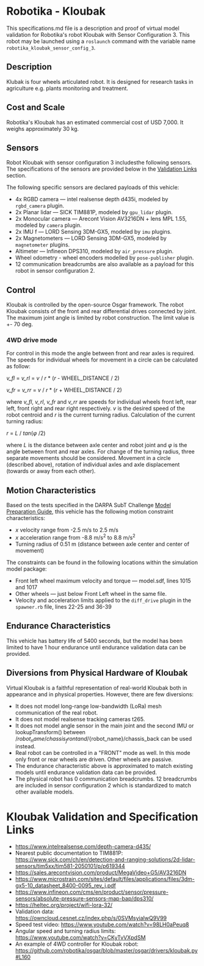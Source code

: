 <!--- This is a Markdown description of a robot model submitted for inclusion in the
DARPA Subterranean Challenge Technology Repository -->
# Robotika - Kloubak
This specifications.md file is a description and proof of virtual model validation for
Robotika's robot Kloubak with Sensor Configuration 3. This robot may be launched using
a `roslaunch` command with the variable name `robotika_kloubak_sensor_config_3`.
## Description
Klubak is four wheels articulated robot. It is designed for research tasks in agriculture e.g. plants monitoring and treatment.

## Cost and Scale
Robotika's Kloubak has an estimated commercial cost of USD 7,000. It weighs approximately 30 kg.

## Sensors
Robot Kloubak with sensor configuration 3 includesthe following sensors. The specifications of the sensors are provided below in
the [Validation Links](#validation_links) section.

The following specific sensors are declared payloads of this vehicle:

* 4x RGBD camera &mdash; intel realsense depth d435i, modeled by `rgbd_camera` plugin.
* 2x Planar lidar &mdash; SICK TIM881P, modeled by `gpu_lidar` plugin.
* 2x Monocular camera &mdash; Arecont Vision AV3216DN  + lens MPL 1.55, modeled by `camera` plugin.
* 2x IMU f &mdash; LORD Sensing 3DM-GX5, modeled by `imu` plugins.
* 2x Magnetometers &mdash; LORD Sensing 3DM-GX5, modeled by `magnetometer` plugins.
* Altimeter &mdash; Infineon DPS310, modeled by `air_pressure` plugin.
* Wheel odometry - wheel encoders modelled by `pose-publisher` plugin.
* 12 communication breadcrumbs are also available as a payload for this robot in sensor configuration 2.

## Control
Kloubak is controlled by the open-source Osgar framework. The robot Kloubak consists of the front and rear differential 
drives connected by joint. The maximum joint angle is limited by robot construction. The limit value is +- 70 deg.

### 4WD drive mode
For control in this mode the angle between front and rear axles is required. The speeds for individual wheels for movement in a circle can be calculated as follow:

_v_fl_ = _v_rl_ = _v_ / _r_ * (_r_ - WHEEL_DISTANCE / 2)

_v_fr_ = _v_rr_ = _v_ / _r_ * (_r_ + WHEEL_DISTANCE / 2)

where _v_fl_, _v_rl_, _v_fr_ and _v_rr_ are speeds for individual wheels front left, rear left, front right and rear right respectively.
_v_ is the desired speed of the robot centroid and _r_ is the current turning radius. Calculation of the current turning radius:

_r_ = _L_ / _tan_(_&phi;_ /2)

where _L_ is the distance between axle center and robot joint and _&phi;_ is the angle between front and rear axles. 
For  change of the turning radius, three separate movements should be considered. 
Movement in a circle (described above), rotation of individual axles and axle displacement (towards or away from each other).


## Motion Characteristics
Based on the tests specified in the DARPA SubT Challenge [Model Preparation
Guide](https://subtchallenge.com/resources/Simulation_Model_Preparation_Guide.pdf), this vehicle has the following motion
constraint characteristics:

* _x_ velocity range from -2.5 m/s to 2.5 m/s
* _x_ acceleration range from -8.8 m/s<sup>2</sup> to 8.8 m/s<sup>2</sup>
* Turning radius of 0.51 m (distance between axle center and center of  movement)

The constraints can be found in the following locations within the simulation model
package:

* Front left wheel maximum velocity and torque &mdash; model.sdf, lines 1015 and 1017
* Other wheels &mdash; just below Front Left wheel in the same file.
* Velocity and acceleration limits applied to the `diff_drive` plugin in the `spawner.rb` file, lines 22-25 and 36-39

## Endurance Characteristics
This vehicle has battery life of 5400 seconds, but the model has been limited to have 1 hour endurance until endurance validation data can be provided.

## Diversions from Physical Hardware of Kloubak
Virtual Kloubak is a faithful representation of real-world Kloubak both in appearance and
in physical properties. However, there are few diversions:

* It does not model long-range low-bandwidth (LoRa) mesh communication of the real robot.
* It does not model realsense tracking cameras t265.
* It does not model angle sensor in the main joint and the second IMU or lookupTransform() between /${robot_name}/chassis_front and /${robot_name}/chassis_back can be used instead.
* Real robot can be controlled in a "FRONT" mode as well. In this mode only front or rear wheels are driven. Other wheels are passive.
* The endurance characteristic above is approximated to match existing models until endurance validation data can be provided.
* The physical robot has 0 communication breadcrumbs. 12 breadcrumbs are included in sensor configuration 2 which is standardized to match other available models.

# <a name="validation_links"></a>Kloubak Validation and Specification Links

* https://www.intelrealsense.com/depth-camera-d435/
* Nearest public documentation to TIM881P: https://www.sick.com/ch/en/detection-and-ranging-solutions/2d-lidar-sensors/tim5xx/tim581-2050101/p/p619344
* https://sales.arecontvision.com/product/MegaVideo+G5/AV3216DN
* https://www.microstrain.com/sites/default/files/applications/files/3dm-gx5-10_datasheet_8400-0095_rev_j.pdf
* https://www.infineon.com/cms/en/product/sensor/pressure-sensors/absolute-pressure-sensors-map-bap/dps310/
* https://heltec.org/project/wifi-lora-32/
* Validation data: https://owncloud.cesnet.cz/index.php/s/0SVMsyiaIwQ9V99
* Speed test video: https://www.youtube.com/watch?v=98LH0aPeuq8
* Angular speed and turning radius limits: https://www.youtube.com/watch?v=CKyTvVXpdSM
* An example of 4WD controller for Kloubak robot: https://github.com/robotika/osgar/blob/master/osgar/drivers/kloubak.py#L160
